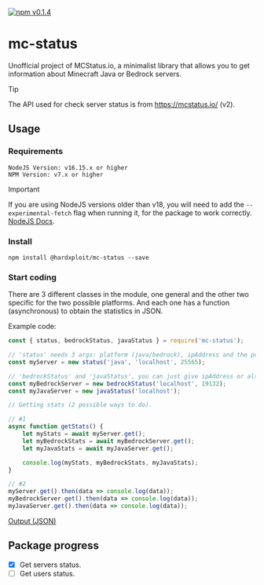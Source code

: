 [![npm v0.1.4](https://img.shields.io/badge/npm-v0.1.4-green.svg)](https://www.npmjs.com/package/@hardxploit/mc-status)

# mc-status
Unofficial project of MCStatus.io, a minimalist library that allows you to get information about Minecraft Java or Bedrock servers.

> [!TIP]
> The API used for check server status is from https://mcstatus.io/ (v2).

## Usage
### Requirements
```
NodeJS Version: v16.15.x or higher
NPM Version: v7.x or higher
```
> [!IMPORTANT]
> If you are using NodeJS versions older than v18, you will need to add the `--experimental-fetch` flag when running it, for the package to work correctly. [NodeJS Docs](https://nodejs.org/docs/latest-v18.x/api/globals.html#fetch).

### Install
```
npm install @hardxploit/mc-status --save
```

### Start coding
There are 3 different classes in the module, one general and the other two specific for the two possible platforms. And each one has a function (asynchronous) to obtain the statistics in JSON.

Example code:
```js
const { status, bedrockStatus, javaStatus } = require('mc-status');

// 'status' needs 3 args: platform (java/bedrock), ipAddress and the port.
const myServer = new status('java', 'localhost', 25565);

// 'bedrockStatus' and 'javaStatus', you can just give ipAddress or also the port.
const myBedrockServer = new bedrockStatus('localhost', 19132);
const myJavaServer = new javaStatus('localhost');

// Getting stats (2 possible ways to do).

// #1
async function getStats() {
    let myStats = await myServer.get();
    let myBedrockStats = await myBedrockServer.get();
    let myJavaStats = await myJavaServer.get();

    console.log(myStats, myBedrockStats, myJavaStats);
}

// #2
myServer.get().then(data => console.log(data));
myBedrockServer.get().then(data => console.log(data));
myJavaServer.get().then(data => console.log(data));
```
[Output (JSON)](https://mcstatus.io/docs)

## Package progress
- [x] Get servers status.
- [ ] Get users status.

